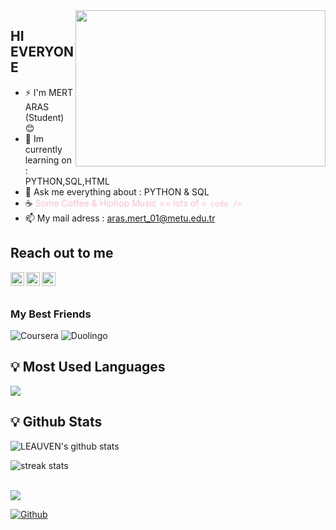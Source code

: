<img src="https://media4.giphy.com/media/iIqmM5tTjmpOB9mpbn/giphy.gif?cid=790b76116b9389cfaacfa677c51f7fd2bb8000ad89578f7e&amp;rid=giphy.gif&amp;ct=g" align="right" width="400" height="250">


## HI EVERYONE ##
* ⚡ I'm MERT ARAS (Student) :blush:
* 🌱 Im currently learning on : PYTHON,SQL,HTML 
* 💬 Ask me everything about : PYTHON & SQL  
* :coffee: <font color="pink">Some Coffee & Hiphop Music == lots of `< code />` </font> 
* 📫 My mail adress : aras.mert_01@metu.edu.tr

## Reach out to me

[<img  width="22" src="https://unpkg.com/simple-icons@v4/icons/twitter.svg" align="left" />][twitter]
[<img  width="22" src="https://unpkg.com/simple-icons@v4/icons/linkedin.svg" align="left" />][linkedin]
[<img  width="22" src="https://unpkg.com/simple-icons@v4/icons/instagram.svg" align="left" />][instagram]

<br />
<br />



### My Best Friends
![Coursera](https://img.shields.io/badge/Coursera-0056D2.svg?style=for-the-badge&logo=Coursera&logoColor=white)
![Duolingo](https://img.shields.io/badge/Duolingo-4DC730.svg?style=for-the-badge&logo=Duolingo&logoColor=white) 

## <summary>:bulb:  Most Used Languages</summary>
<img src="https://github-readme-stats.vercel.app/api/top-langs/?username=Leauven&count_private=true&layout=compact&theme=dark" >

<br />

## <summary>:bulb: Github Stats</summary>
![LEAUVEN's github stats](https://github-readme-stats.vercel.app/api?username=LEAUVEN&show_icons=true&theme=highcontrast)

![streak stats](https://github-readme-streak-stats.herokuapp.com/?user=Leauven)
<br />
<br />

![](https://visitor-badge.laobi.icu/badge?page_id=Leauven.Leauven)

[![Github](https://img.shields.io/github/followers/Leauven?label=Follow&style=social)](https://github.com/Leauven)


[twitter]:https://twitter.com/MertArrass
[linkedin]:https://www.linkedin.com/in/mert-aras-495211209/
[instagram]: https://www.instagram.com/merrtarrass/?hl=en
